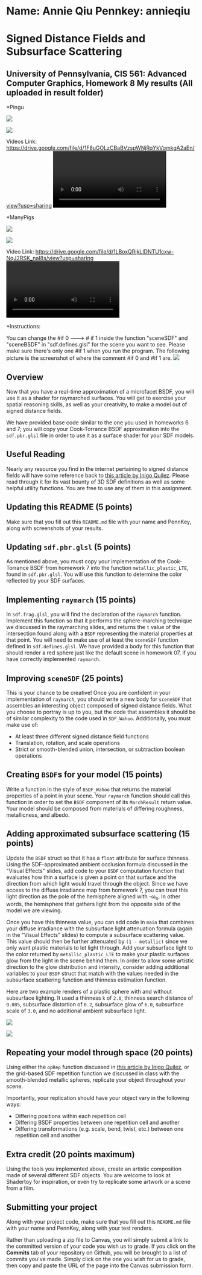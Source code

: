 Name: Annie Qiu
Pennkey: annieqiu
======================
Signed Distance Fields and Subsurface Scattering
======================

**University of Pennsylvania, CIS 561: Advanced Computer Graphics, Homework 8**
My results (All uploaded in result folder)
----------------
*Pingu

![](results/pingu1.png)

![](results/pingu2.png)

Videos Link: https://drive.google.com/file/d/1F8uGOLzCBaBVzspWNjRqYkVqmkgA2aEn/view?usp=sharing
![](results/pingu.mp4)

*ManyPigs

![](results/pigs1.png)

![](results/pigs2.png)

Video Link: https://drive.google.com/file/d/1LBoxQRjkLIDNTU1cxw-NqJ2RSK_naI8s/view?usp=sharing
![](results/pigs.mp4)

*Instructions:

You can change the #if 0 ---> # if 1 inside the function "sceneSDF" and "sceneBSDF"
in "sdf.defines.glsl" for the scene you want to see. Please make sure there's only 
one #if 1 when you run the program. The following picture is the screenshot of where
the comment #if 0 and #if 1 are.
![](results/changeScene.png)


Overview
------------
Now that you have a real-time approximation of a microfacet BSDF, you will use
it as a shader for raymarched surfaces. You will get to exercise your spatial
reasoning skills, as well as your creativity, to make a model out of signed
distance fields.

We have provided base code similar to the one you used in homeworks 6 and 7; you
will copy your Cook-Torrance BSDF approximation into the `sdf.pbr.glsl` file
in order to use it as a surface shader for your SDF models.

Useful Reading
---------
Nearly any resource you find in the internet pertaining to signed distance fields
will have some reference back to [this article by Inigo Quilez](https://iquilezles.org/articles/distfunctions/). Please read through it for its vast bounty of 3D SDF definitions as well
as some helpful utility functions. You are free to use any of them in this assignment.


Updating this README (5 points)
-------------
Make sure that you fill out this `README.md` file with your name and PennKey,
along with screenshots of your results.


Updating `sdf.pbr.glsl` (5 points)
--------------
As mentioned above, you must copy your implementation of the Cook-Torrance BSDF
from homework 7 into the function `metallic_plastic_LTE`, found in `sdf.pbr.glsl`.
You will use this function to determine the color reflected by your SDF surfaces.

Implementing `raymarch` (15 points)
----------
In `sdf.frag.glsl`, you will find the declaration of the `raymarch` function.
Implement this function so that it performs the sphere-marching technique we
discussed in the raymarching slides, and returns the `t` value of the intersection
found along with a `BSDF` representing the material properties at that point.
You will need to make use of at least the `sceneSDF` function defined in
`sdf.defines.glsl`. We have provided a body for this function that should
render a red sphere just like the default scene in homework 07, if you have
correctly implemented `raymarch`.

Improving `sceneSDF` (25 points)
----------
This is your chance to be creative! Once you are confident in your implementation
of `raymarch`, you should write
a new body for `sceneSDF` that assembles an interesting object composed of
signed distance fields. What you choose to portray is up to you, but the code
that assembles it should be of similar complexity to the code used in `SDF_Wahoo`.
Additionally, you must make use of:
- At least three different signed distance field functions
- Translation, rotation, and scale operations
- Strict or smooth-blended union, intersection, or subtraction boolean operations


Creating `BSDF`s for your model (15 points)
----------
Write a function in the style of `BSDF_Wahoo` that returns the material
properties of a point in your scene. Your `raymarch` function should call
this function in order to set the `BSDF` component of its `MarchResult` return
value. Your model should be composed from materials of differing roughness, metallicness,
and albedo.

Adding approximated subsurface scattering (15 points)
----------
Update the `BSDF` struct so that it has a `float` attribute for
surface thinness. Using the SDF-approximated ambient occlusion
formula discussed in the "Visual Effects" slides, add code to
your `BSDF` computation function that evaluates how thin a surface
is given a point on that surface and the direction from which light
would travel through the object. Since we have access to the diffuse
irradiance map from homework 7, you can treat this light direction
as the pole of the hemisphere aligned with -&#969;<sub>o</sub>. In
other words, the hemisphere that gathers light from the opposite side of
the model we are viewing.

Once you have this thinness value, you can add code in `main` that
combines your diffuse irradiance with the subsurface light attenuation
formula (again in the "Visual Effects" slides) to compute a subsurface
scattering value. This value should then be further attenuated by `(1 - metallic)`
since we only want plastic materials to let light through. Add your subsurface
light to the color returned by `metallic_plastic_LTE` to make your plastic
surfaces glow from the light in the scene behind them. In order to allow
some artistic direction to the glow distribution and intensity, consider adding
additional variables to your `BSDF` struct that match with the values needed in
the subsurface scattering function and thinness estimation function.

Here are two example renders of a plastic sphere with and without subsurface
lighting. It used a thinness `k` of `2.0`, thinness search distance of `0.085`,
subsurface distortion of `0.2`, subsurface glow of `6.0`, subsurface scale of `3.0`,
and no additional ambient subsurface light.

![](subsurface_yes.png)

![](subsurface_no.png)

Repeating your model through space (20 points)
--------
Using either the `opRep` function discussed in [this article by Inigo Quilez](https://iquilezles.org/articles/distfunctions/), or the grid-based SDF repetition function we discussed in class with the smooth-blended metallic spheres, replicate your object throughout your scene.

Importantly, your replication should have your object vary in the following ways:
- Differing positions within each repetition cell
- Differing BSDF properties between one repetition cell and another
- Differing transformations (e.g. scale, bend, twist, etc.) between one repetition cell and another 


Extra credit (20 points maximum)
-----------
Using the tools you implemented above, create an artistic composition made of several different SDF objects. You are welcome to look at Shadertoy for inspiration, or even try to replicate some artwork or a scene from a film.

Submitting your project
--------------
Along with your project code, make sure that you fill out this `README.md` file
with your name and PennKey, along with your test renders.

Rather than uploading a zip file to Canvas, you will simply submit a link to
the committed version of your code you wish us to grade. If you click on the
__Commits__ tab of your repository on Github, you will be brought to a list of
commits you've made. Simply click on the one you wish for us to grade, then copy
and paste the URL of the page into the Canvas submission form.
